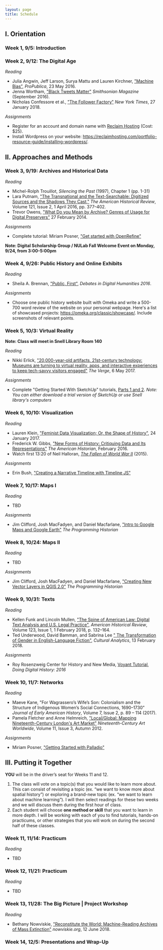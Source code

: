 ```yaml
---
layout: page
title: Schedule
---
```


## I. Orientation

### Week 1, 9/5: Introduction

### Week 2, 9/12: The Digital Age

_Reading_
- Julia Angwin, Jeff Larson, Surya Mattu and Lauren Kirchner, ["Machine Bias”](https://www.propublica.org/article/machine-bias-risk-assessments-in-criminal-sentencing), *ProPublica*, 23 May 2016. 
- Jenna Wortham, ["Black Tweets Matter"](https://www.smithsonianmag.com/arts-culture/black-tweets-matter-180960117/) *Smithsonian Magazine* (September 2016).
- Nicholas Confessore et al., ["The Follower Factory"](https://www.nytimes.com/interactive/2018/01/27/technology/social-media-bots.html) *New York Times*, 27 January 2018.

_Assignments_
- Register for an account and domain name with [Reclaim Hosting](https://reclaimhosting.com/pricing/) (Cost: $25).
- Install Wordpress on your website: <https://reclaimhosting.com/portfolio-resource-guide/installing-wordpress/>. 


## II. Approaches and Methods

### Week 3, 9/19: Archives and Historical Data

_Reading_
- Michel-Rolph Trouillot, *Silencing the Past* (1997), Chapter 1 (pp. 1-31)
- Lara Putnam, ["The Transnational and the Text-Searchable: Digitized Sources and the Shadows They Cast,"](https://doi.org/10.1093/ahr/121.2.377) *The American Historical Review*, Volume 121, Issue 2, 1 April 2016, pp. 377–402.
- Trevor Owens, ["What Do you Mean by Archive? Genres of Usage for Digital Preservers"](https://blogs.loc.gov/thesignal/2014/02/what-do-you-mean-by-archive-genres-of-usage-for-digital-preservers/) 27 February 2014. 

_Assignments_
- Complete tutorial: Miriam Posner, ["Get started with OpenRefine"](http://miriamposner.com/classes/dh101f17/tutorials-guides/data-manipulation/get-started-with-openrefine/)

**Note: Digital Scholarship Group / NULab Fall Welcome Event on Monday, 9/24, from 3:00-5:00pm**

### Week 4, 9/26: Public History and Online Exhibits

_Reading_
- Sheila A. Brennan, ["Public, First"](http://dhdebates.gc.cuny.edu/debates/text/83), *Debates in Digital Humanities 2016*. 

_Assignments_
- Choose one public history website built with Omeka and write a 500-700 word review of the website on your personal webpage. Here's a list of showcased projects: <https://omeka.org/classic/showcase/>. Include screenshots of relevant points.

### Week 5, 10/3: Virtual Reality 

**Note: Class will meet in Snell Library Room 140**

_Reading_
- Nikki Erlick, ["20,000-year-old artifacts, 21st-century technology: Museums are turning to virtual reality, apps, and interactive experiences to keep tech-savvy visitors engaged"](https://www.theverge.com/2017/5/6/15563922/museums-vr-ar-apps-digital-technology) *The Verge*, 6 May 2017.

_Assignments_
- Complete "Getting Started With SketchUp" tutorials, [Parts 1 and 2](https://www.sketchup.com/learn/videos/826). *Note: You can either download a trial version of SketchUp or use Snell library's computers*

### Week 6, 10/10: Visualization

_Reading_
- Lauren Klein, ["Feminist Data Visualization; Or, the Shape of History"](http://lklein.com/2017/01/feminist-data-visualization-or-the-shape-of-history/), 24 January 2017.
- Frederick W. Gibbs, ["New Forms of History: Critiquing Data and Its Representations"](http://tah.oah.org/february-2016/new-forms-of-history-critiquing-data-and-its-representations/) *The American Historian*, February 2016.
- Watch first 13:20 of Neil Halloran, [*The Fallen of World War II*](http://www.fallen.io/ww2/) (2015).

_Assignments_
- Erin Bush, ["Creating a Narrative Timeline with Timeline JS"](http://teaching.erinbush.org/tutorial-creating-narrative-timeline-timeline-js/)

### Week 7, 10/17: Maps I

_Reading_
- TBD

_Assignments_
- Jim Clifford, Josh MacFadyen, and Daniel Macfarlane, ["Intro to Google Maps and Google Earth"](https://programminghistorian.org/en/lessons/googlemaps-googleearth) *The Programming Historian*

### Week 8, 10/24: Maps II

_Reading_
- TBD

_Assignments_
- Jim Clifford, Josh MacFadyen, and Daniel Macfarlane, ["Creating New Vector Layers in QGIS 2.0"](https://programminghistorian.org/en/lessons/vector-layers-qgis) *The Programming Historian*

### Week 9, 10/31: Texts

_Reading_
- Kellen Funk and Lincoln Mullen, ["The Spine of American Law: Digital Text Analysis and U.S. Legal Practice"](https://doi.org/10.1093/ahr/123.1.132), *American Historical Review*, Volume 123, Issue 1, 1 February 2018, p. 132–164.
- Ted Underwood, David Bamman, and Sabrina Lee ["
The Transformation of Gender in English-Language Fiction"](http://culturalanalytics.org/2018/02/the-transformation-of-gender-in-english-language-fiction/), *Cultural Analytics*, 13 February 2018.

_Assignments_
-  Roy Rosenzweig Center for History and New Media, [Voyant Tutorial](http://history2016.doingdh.org/voyant-tutorial/), *Doing Digital History: 2016* 

### Week 10, 11/7: Networks

_Reading_
- Maeve Kane, "For Wagrassero’s Wife’s Son: Colonialism and the Structure of Indigenous Women’s Social Connections, 1690–1730" *Journal of Early American History*, Volume 7, Issue 2, p. 89 – 114 (2017).
- Pamela Fletcher and Anne Helmreich, ["Local/Global: Mapping Nineteenth-Century London's Art Market"](http://www.19thc-artworldwide.org/autumn12/fletcher-helmreich-mapping-the-london-art-market) *Nineteenth-Century Art Worldwide*, Volume 11, Issue 3, 
Autumn 2012.

_Assignments_
- Miriam Posner, ["Getting Started with Palladio"](https://github.com/miriamposner/palladio_workshop/blob/master/Getting_Started_with_Palladio.md)

## III. Putting it Together

**YOU** will be in the driver’s seat for Weeks 11 and 12.
1. The class will vote on a topic(s) that you would like to learn more about. This can consist of revisiting a topic (ex. “we want to know more about spatial history”) or exploring a brand-new topic (ex. “we want to learn about machine learning”). I will then select readings for these two weeks and we will discuss them during the first hour of class.
2. Each student will choose **one method or skill** that you want to learn in more depth. I will be working with each of you to find tutorials, hands-on practicums, or other strategies that you will work on during the second half of these classes.

### Week 11, 11/14: Practicum

_Reading_
- TBD

### Week 12, 11/21: Practicum

_Reading_
- TBD

### Week 13, 11/28: The Big Picture | Project Workshop

_Reading_
- Bethany Nowviskie, ["Reconstitute the World: Machine-Reading Archives of Mass Extinction"](http://nowviskie.org/2018/reconstitute-the-world/) *nowviskie.org*, 12 June 2018.

### Week 14, 12/5: Presentations and Wrap-Up
